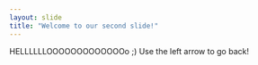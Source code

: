 ```yaml
---
layout: slide
title: "Welcome to our second slide!"
---
```

HELLLLLLOOOOOOOOOOOOOo ;)
Use the left arrow to go back!

